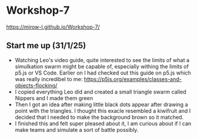 # Workshop-7
https://mirow-l.github.io/Workshop-7/

## Start me up (31/1/25)
- Watching Leo's video guide, quite interested to see the limits of what a simulkation swarm might be capable of, especially withing the limits of p5.js or VS Code. Earlier on I had checked out this guide on p5.js which was really incredibel to me: https://p5js.org/examples/classes-and-objects-flocking/
- I copied everything Leo did and created a small triangle swarm called Nippers and I made them green
- Then I got an idea after making little black dots appear after drawing a point with the triangles. I thought this exacle resembled a kiwifruit and I decided that I needed to make the background brown so it matched.
- I finished this and felt super pleased about it, I am curious about if I can make teams and simulate a sort of battle possibly.
